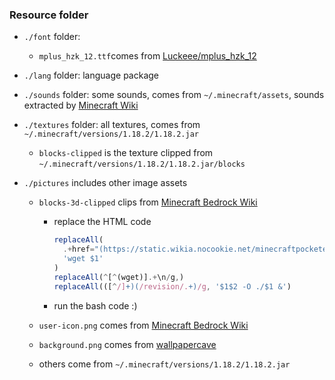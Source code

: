 ### Resource folder

- `./font` folder:
  
  - `mplus_hzk_12.ttf`comes from [Luckeee/mplus_hzk_12](https://github.com/Luckeee/mplus_hzk_12)
  
- `./lang` folder: language package

- `./sounds` folder: some sounds, comes from `~/.minecraft/assets`, sounds extracted by [Minecraft Wiki](https://minecraft.fandom.com/wiki/Tutorials/Sound_directory)

- `./textures` folder: all textures, comes from `~/.minecraft/versions/1.18.2/1.18.2.jar`

  - `blocks-clipped` is the texture clipped from `~/.minecraft/versions/1.18.2/1.18.2.jar/blocks` 

- `./pictures` includes other image assets

  - `blocks-3d-clipped` clips from [Minecraft Bedrock Wiki](https://minecraftbedrock-archive.fandom.com/wiki/Blocks)

    - replace the HTML code

      ```js
      replaceAll(
        .+href="(https://static.wikia.nocookie.net/minecraftpocketedition/.+/revision/latest\?cb=.+)"/g,
        'wget $1'
      )
      replaceAll(^[^(wget)].+\n/g,)
      replaceAll(([^/]+)(/revision/.+)/g, '$1$2 -O ./$1 &')
      ```

    - run the bash code :)

  - `user-icon.png` comes from [Minecraft Bedrock Wiki](https://www.gamergeeks.net/apps/minecraft/web-developer-tools/css-blocks-and-entities/icons-minecraft-0.4.png)

  - `background.png` comes from [wallpapercave](https://wallpapercave.com/w/wp9172734)

  - others come from `~/.minecraft/versions/1.18.2/1.18.2.jar`
